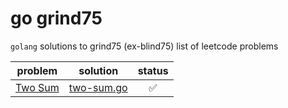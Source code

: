 # go grind75

`golang` solutions to grind75 (ex-blind75) list of leetcode problems

|                      problem                      |                               solution                                | status |
| :-----------------------------------------------: | :-------------------------------------------------------------------: | :----: |
| [Two Sum](https://leetcode.com/problems/two-sum/) | [two-sum.go](https://github.com/shdq/go-grind75/blob/main/two-sum.go) |   ✅   |
